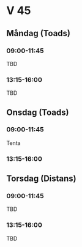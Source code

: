 # V 45
## Måndag (Toads)
### 09:00-11:45
TBD
### 13:15-16:00
TBD
## Onsdag (Toads)
### 09:00-11:45
Tenta
### 13:15-16:00
## Torsdag (Distans)
### 09:00-11:45
TBD
### 13:15-16:00
TBD